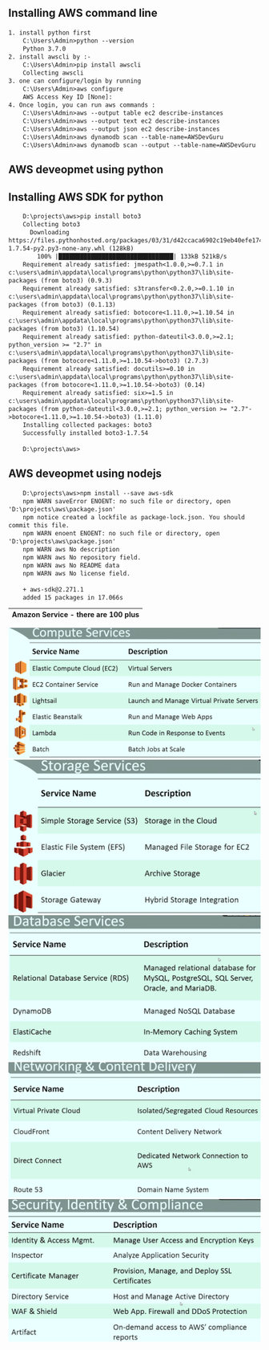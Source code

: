 ## Installing AWS command line
    1. install python first
        C:\Users\Admin>python --version
        Python 3.7.0
    2. install awscli by :- 
        C:\Users\Admin>pip install awscli
        Collecting awscli
    3. one can configure/login by running
        C:\Users\Admin>aws configure
        AWS Access Key ID [None]:
    4. Once login, you can run aws commands : 
        C:\Users\Admin>aws --output table ec2 describe-instances
        C:\Users\Admin>aws --output text ec2 describe-instances
        C:\Users\Admin>aws --output json ec2 describe-instances
        C:\Users\Admin>aws dynamodb scan --table-name=AWSDevGuru 
        C:\Users\Admin>aws dynamodb scan --output --table-name=AWSDevGuru 

## AWS deveopmet using python

## Installing AWS SDK for python
        D:\projects\aws>pip install boto3
        Collecting boto3
          Downloading https://files.pythonhosted.org/packages/03/31/d42ccaca6902c19eb40efe174b9c364612b1693fe94b905172bf943d65a1/boto3-1.7.54-py2.py3-none-any.whl (128kB)
            100% |████████████████████████████████| 133kB 521kB/s
        Requirement already satisfied: jmespath<1.0.0,>=0.7.1 in c:\users\admin\appdata\local\programs\python\python37\lib\site-packages (from boto3) (0.9.3)
        Requirement already satisfied: s3transfer<0.2.0,>=0.1.10 in c:\users\admin\appdata\local\programs\python\python37\lib\site-packages (from boto3) (0.1.13)
        Requirement already satisfied: botocore<1.11.0,>=1.10.54 in c:\users\admin\appdata\local\programs\python\python37\lib\site-packages (from boto3) (1.10.54)
        Requirement already satisfied: python-dateutil<3.0.0,>=2.1; python_version >= "2.7" in c:\users\admin\appdata\local\programs\python\python37\lib\site-packages (from botocore<1.11.0,>=1.10.54->boto3) (2.7.3)
        Requirement already satisfied: docutils>=0.10 in c:\users\admin\appdata\local\programs\python\python37\lib\site-packages (from botocore<1.11.0,>=1.10.54->boto3) (0.14)
        Requirement already satisfied: six>=1.5 in c:\users\admin\appdata\local\programs\python\python37\lib\site-packages (from python-dateutil<3.0.0,>=2.1; python_version >= "2.7"->botocore<1.11.0,>=1.10.54->boto3) (1.11.0)
        Installing collected packages: boto3
        Successfully installed boto3-1.7.54
        
        D:\projects\aws>


## AWS deveopmet using nodejs
        D:\projects\aws>npm install --save aws-sdk
        npm WARN saveError ENOENT: no such file or directory, open 'D:\projects\aws\package.json'
        npm notice created a lockfile as package-lock.json. You should commit this file.
        npm WARN enoent ENOENT: no such file or directory, open 'D:\projects\aws\package.json'
        npm WARN aws No description
        npm WARN aws No repository field.
        npm WARN aws No README data
        npm WARN aws No license field.
        
        + aws-sdk@2.271.1
        added 15 packages in 17.066s



|Amazon Service - there are 100 plus|
|------------ | 
![Compute Service](images/1.computeService.jpg) 
![Storage Service](images/2.StorageService.jpg) 
![Database Service](images/3.DatabaseService.jpg) 
![Networking](images/4.NetworkingAndContentDeliveryService.jpg) 
![Security identity](images/5.SecurityIdentifyService.jpg) 



